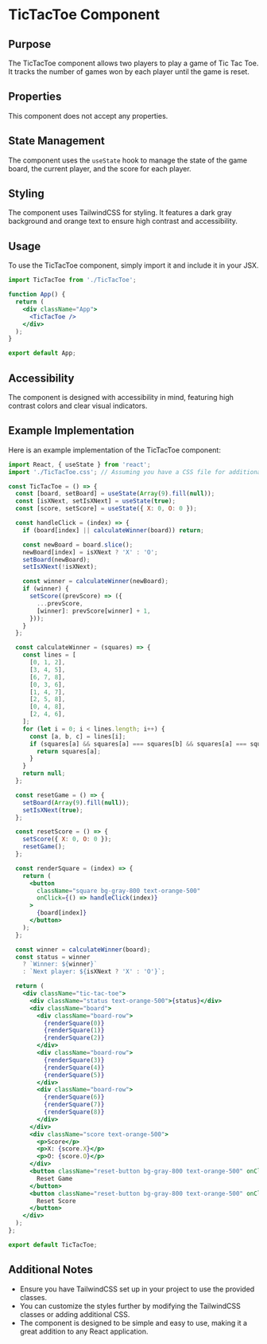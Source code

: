 # TicTacToe Component

## Purpose
The TicTacToe component allows two players to play a game of Tic Tac Toe. It tracks the number of games won by each player until the game is reset.

## Properties
This component does not accept any properties.

## State Management
The component uses the `useState` hook to manage the state of the game board, the current player, and the score for each player.

## Styling
The component uses TailwindCSS for styling. It features a dark gray background and orange text to ensure high contrast and accessibility.

## Usage
To use the TicTacToe component, simply import it and include it in your JSX.

```jsx
import TicTacToe from './TicTacToe';

function App() {
  return (
    <div className="App">
      <TicTacToe />
    </div>
  );
}

export default App;
```

## Accessibility
The component is designed with accessibility in mind, featuring high contrast colors and clear visual indicators.

## Example Implementation

Here is an example implementation of the TicTacToe component:

```jsx
import React, { useState } from 'react';
import './TicTacToe.css'; // Assuming you have a CSS file for additional styles

const TicTacToe = () => {
  const [board, setBoard] = useState(Array(9).fill(null));
  const [isXNext, setIsXNext] = useState(true);
  const [score, setScore] = useState({ X: 0, O: 0 });

  const handleClick = (index) => {
    if (board[index] || calculateWinner(board)) return;

    const newBoard = board.slice();
    newBoard[index] = isXNext ? 'X' : 'O';
    setBoard(newBoard);
    setIsXNext(!isXNext);

    const winner = calculateWinner(newBoard);
    if (winner) {
      setScore((prevScore) => ({
        ...prevScore,
        [winner]: prevScore[winner] + 1,
      }));
    }
  };

  const calculateWinner = (squares) => {
    const lines = [
      [0, 1, 2],
      [3, 4, 5],
      [6, 7, 8],
      [0, 3, 6],
      [1, 4, 7],
      [2, 5, 8],
      [0, 4, 8],
      [2, 4, 6],
    ];
    for (let i = 0; i < lines.length; i++) {
      const [a, b, c] = lines[i];
      if (squares[a] && squares[a] === squares[b] && squares[a] === squares[c]) {
        return squares[a];
      }
    }
    return null;
  };

  const resetGame = () => {
    setBoard(Array(9).fill(null));
    setIsXNext(true);
  };

  const resetScore = () => {
    setScore({ X: 0, O: 0 });
    resetGame();
  };

  const renderSquare = (index) => {
    return (
      <button
        className="square bg-gray-800 text-orange-500"
        onClick={() => handleClick(index)}
      >
        {board[index]}
      </button>
    );
  };

  const winner = calculateWinner(board);
  const status = winner
    ? `Winner: ${winner}`
    : `Next player: ${isXNext ? 'X' : 'O'}`;

  return (
    <div className="tic-tac-toe">
      <div className="status text-orange-500">{status}</div>
      <div className="board">
        <div className="board-row">
          {renderSquare(0)}
          {renderSquare(1)}
          {renderSquare(2)}
        </div>
        <div className="board-row">
          {renderSquare(3)}
          {renderSquare(4)}
          {renderSquare(5)}
        </div>
        <div className="board-row">
          {renderSquare(6)}
          {renderSquare(7)}
          {renderSquare(8)}
        </div>
      </div>
      <div className="score text-orange-500">
        <p>Score</p>
        <p>X: {score.X}</p>
        <p>O: {score.O}</p>
      </div>
      <button className="reset-button bg-gray-800 text-orange-500" onClick={resetGame}>
        Reset Game
      </button>
      <button className="reset-button bg-gray-800 text-orange-500" onClick={resetScore}>
        Reset Score
      </button>
    </div>
  );
};

export default TicTacToe;
```

## Additional Notes
- Ensure you have TailwindCSS set up in your project to use the provided classes.
- You can customize the styles further by modifying the TailwindCSS classes or adding additional CSS.
- The component is designed to be simple and easy to use, making it a great addition to any React application.